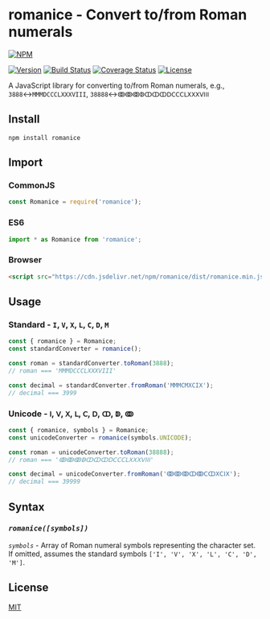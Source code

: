 # romanice - Convert to/from Roman numerals

[![NPM](https://nodei.co/npm/romanice.png?compact=true)](https://npm.im/romanice)

[![Version](https://img.shields.io/npm/v/romanice)](https://npm.im/romanice)
[![Build Status](https://travis-ci.com/dkin-om/romanice.svg?branch=master)](https://app.travis-ci.com/github/dkin-om/romanice)
[![Coverage Status](https://coveralls.io/repos/github/dkin-om/romanice/badge.svg)](https://coveralls.io/github/dkin-om/romanice)
[![License](https://img.shields.io/npm/l/romanice)](https://github.com/dkin-om/romanice/blob/master/LICENSE)

A JavaScript library for converting to/from Roman numerals, e.g., `3888`↔`MMMDCCCLXXXVIII`, `38888`↔`ↂↂↂↁↀↀↀⅮⅭⅭⅭⅬⅩⅩⅩⅤⅠⅠⅠ`

## Install

```
npm install romanice
```

## Import

### CommonJS

```javascript
const Romanice = require('romanice');
```

### ES6

```javascript
import * as Romanice from 'romanice';
```

### Browser

```html
<script src="https://cdn.jsdelivr.net/npm/romanice/dist/romanice.min.js"></script>
```

## Usage

### Standard - `I`, `V`, `X`, `L`, `C`, `D`, `M`

```javascript
const { romanice } = Romanice;
const standardConverter = romanice();

const roman = standardConverter.toRoman(3888);
// roman === 'MMMDCCCLXXXVIII'

const decimal = standardConverter.fromRoman('MMMCMXCIX');
// decimal === 3999
```

### Unicode - `Ⅰ`, `Ⅴ`, `Ⅹ`, `Ⅼ`, `Ⅽ`, `Ⅾ`, `ↀ`, `ↁ`, `ↂ`

```javascript
const { romanice, symbols } = Romanice;
const unicodeConverter = romanice(symbols.UNICODE);

const roman = unicodeConverter.toRoman(38888);
// roman === 'ↂↂↂↁↀↀↀⅮⅭⅭⅭⅬⅩⅩⅩⅤⅠⅠⅠ'

const decimal = unicodeConverter.fromRoman('ↂↂↂↀↂⅭↀⅩⅭⅠⅩ');
// decimal === 39999
```

## Syntax

### *`romanice([symbols])`*

*`symbols`* - Array of Roman numeral symbols representing the character set. If omitted, assumes the standard symbols `['I', 'V', 'X', 'L', 'C', 'D', 'M']`.

## License

[MIT](https://github.com/dkin-om/romanice/blob/master/LICENSE)
